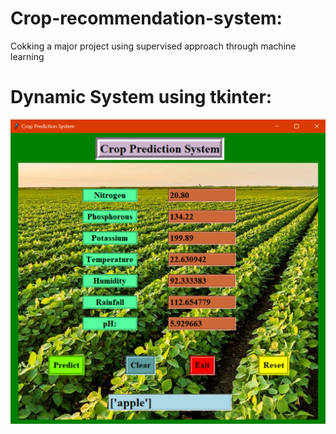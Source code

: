 # Crop-recommendation-system:

Cokking a major project using supervised approach through machine learning
# Dynamic System using tkinter:

![Dynamic System](DynamicSystemresult.png)